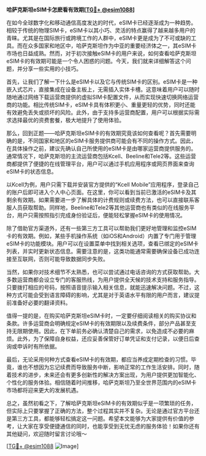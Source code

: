**哈萨克斯坦eSIM卡怎麽看有效期[[TG💪+ @esim1088](https://t.me/s/esim1088)]**

在如今全球数字化和移动通信高度发达的时代，eSIM卡已经逐渐成为一种趋势。相较于传统的物理SIM卡，eSIM卡以其小巧、灵活的特点赢得了越来越多用户的青睐。尤其是在国际旅行或跨境工作的人群中，eSIM卡更是成为了不可或缺的工具。而在众多国家和地区中，哈萨克斯坦作为中亚的重要经济体之一，其eSIM卡市场也日益成熟。然而，对于初次接触eSIM卡的用户来说，如何查看哈萨克斯坦eSIM卡的有效期可能是一个令人困惑的问题。今天，我们就来详细解答这个问题，并分享一些实用的小技巧。

首先，让我们了解一下什么是eSIM卡以及它与传统SIM卡的区别。eSIM卡是一种嵌入式芯片，直接集成在设备主板上，无需插入实体卡槽。这意味着用户可以随时随地通过网络下载运营商提供的虚拟SIM卡配置文件，从而实现快速切换网络运营商的功能。相比传统SIM卡，eSIM卡具有体积更小、重量更轻的优势，同时还能有效避免丢失或损坏的风险。此外，由于支持多运营商配置，用户可以根据实际需求选择最优的资费套餐，极大地提升了使用体验。

那么，回到正题——哈萨克斯坦eSIM卡的有效期究竟该如何查看呢？首先需要明确的是，不同国家和地区的eSIM卡服务提供商可能会有不同的操作方式。因此，在具体操作之前，建议先确认自己所使用的eSIM卡是由哪家运营商提供服务的。通常情况下，哈萨克斯坦的主流运营商包括Kcell、Beeline和Tele2等。这些运营商都提供了便捷的在线管理平台，用户可以通过手机应用程序或网页界面来查询eSIM卡的状态信息。

以Kcell为例，用户只需下载并安装官方提供的“Kcell Mobile”应用程序，登录自己的账户后即可进入个人中心页面。在这里，你可以看到当前已激活的eSIM卡及其剩余有效期。如果需要进一步了解具体的计费规则或续费方法，也可以直接联系客服人员获取帮助。同样地，Beeline和Tele2等其他运营商也有类似的在线服务平台，用户只需按照指引完成身份验证后，便能轻松掌握eSIM卡的使用情况。

除了借助官方渠道外，还有一些第三方工具可以帮助我们更好地管理和监控eSIM卡的有效期。例如，某些手机操作系统（如iOS和Android）内置了专门用于管理eSIM卡的功能模块。用户可以在设置菜单中找到相关选项，查看已绑定的eSIM卡列表，并实时更新状态信息。需要注意的是，这类功能通常需要确保设备已成功连接至互联网，否则可能导致数据同步失败。

当然，如果你对技术细节不太熟悉，也可以尝试通过电话咨询的方式获取帮助。大多数运营商都会设立专门的客服热线，为用户提供全天候的技术支持和服务指导。只要拨打相应的号码，按照语音提示输入相关信息，就能迅速解决问题。不过，这种方式可能会受到语言障碍的影响，尤其是对于英语水平有限的用户而言，建议提前准备好必要的翻译资料。

值得一提的是，在购买哈萨克斯坦eSIM卡时，一定要仔细阅读相关的购买协议和条款。许多运营商会明确规定eSIM卡的有效期限以及续费条件，部分产品甚至支持无限期使用。因此，在下单前务必确认清楚自己的需求，以免造成不必要的麻烦。此外，为了保障自身权益，还应妥善保管好订单凭证和支付记录，以便日后查询或申诉时有所依据。

最后，无论采用何种方式查看eSIM卡的有效期，都应当养成定期检查的习惯。毕竟，谁也不想因为忘记续费而导致服务中断，影响正常的工作生活安排。同时，随着技术的进步，未来还会有更多创新性的解决方案出现，为用户提供更加智能化、个性化的服务体验。相信随着时间推移，哈萨克斯坦乃至全世界范围内的eSIM卡市场都将迎来更大的发展机遇。

总之，虽然初看之下，了解哈萨克斯坦eSIM卡的有效期似乎是一项繁琐的任务，但实际上只要掌握了正确的方法，整个过程其实并不复杂。无论是通过官方平台还是第三方工具，都能够轻松搞定这一问题。希望本文能够为大家提供有价值的参考，让大家在享受便捷通信的同时，也能享受到无忧无虑的服务体验！如果你还有其他疑问，欢迎随时留言讨论哦～

[[TG💪+ @esim1088](https://t.me/s/esim1088) ![Image](https://i.postimg.cc/4NQfJmqS/Snipaste-2025-05-13-00-14-12.png)]